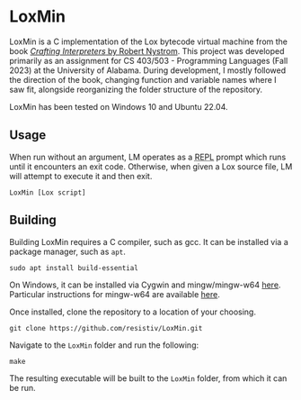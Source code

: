 
[//]: # (Hey!! This document is best viewed on GitHub: https://github.com/resistiv/LoxMin)

# LoxMin
LoxMin is a C implementation of the Lox bytecode virtual machine from the book [*Crafting Interpreters* by Robert Nystrom](https://craftinginterpreters.com/). This project was developed primarily as an assignment for CS 403/503 - Programming Languages (Fall 2023) at the University of Alabama. During development, I mostly followed the direction of the book, changing function and variable names where I saw fit, alongside reorganizing the folder structure of the repository.

LoxMin has been tested on Windows 10 and Ubuntu 22.04.

## Usage
When run without an argument, LM operates as a <abbr title="read-eval-print loop">REPL</abbr> prompt which runs until it encounters an exit code. Otherwise, when given a Lox source file, LM will attempt to execute it and then exit.
```
LoxMin [Lox script]
```

## Building
Building LoxMin requires a C compiler, such as gcc. It can be installed via a package manager, such as ``apt``.
```
sudo apt install build-essential
```
On Windows, it can be installed via Cygwin and mingw/mingw-w64 [here](https://cygwin.com/install.html). Particular instructions for mingw-w64 are available [here](https://www.mingw-w64.org/downloads/#cygwin).

Once installed, clone the repository to a location of your choosing.
```
git clone https://github.com/resistiv/LoxMin.git
```
Navigate to the ``LoxMin`` folder and run the following:
```
make
```
The resulting executable will be built to the ``LoxMin`` folder, from which it can be run.

